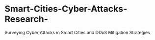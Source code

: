 # Smart-Cities-Cyber-Attacks-Research-
Surveying Cyber Attacks  in Smart Cities and DDoS Mitigation Strategies
